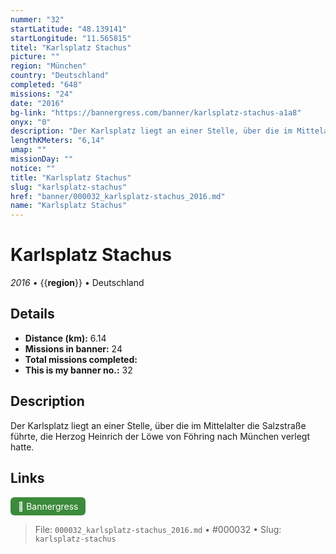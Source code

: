 ```yaml
---
nummer: "32"
startLatitude: "48.139141"
startLongitude: "11.565815"
titel: "Karlsplatz Stachus"
picture: ""
region: "München"
country: "Deutschland"
completed: "648"
missions: "24"
date: "2016"
bg-link: "https://bannergress.com/banner/karlsplatz-stachus-a1a8"
onyx: "0"
description: "Der Karlsplatz liegt an einer Stelle, über die im Mittelalter die Salzstraße führte, die Herzog Heinrich der Löwe von Föhring nach München verlegt hatte."
lengthKMeters: "6,14"
umap: ""
missionDay: ""
notice: ""
title: "Karlsplatz Stachus"
slug: "karlsplatz-stachus"
href: "banner/000032_karlsplatz-stachus_2016.md"
name: "Karlsplatz Stachus"
---
```

# Karlsplatz Stachus

*2016* • {{__region__}} • Deutschland





## Details
- **Distance (km):** 6.14
- **Missions in banner:** 24
- **Total missions completed:** 
- **This is my banner no.:** 32



## Description
Der Karlsplatz liegt an einer Stelle, über die im Mittelalter die Salzstraße führte, die Herzog Heinrich der Löwe von Föhring nach München verlegt hatte.



## Links
<a href="https://bannergress.com/banner/karlsplatz-stachus-a1a8" target="_blank" style="display:inline-block;margin-right:8px;padding:6px 12px;background:#3c8b3c;color:#fff;text-decoration:none;border-radius:6px;">🔗 Bannergress</a>



> File: `000032_karlsplatz-stachus_2016.md` • #000032 • Slug: `karlsplatz-stachus`
